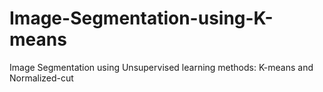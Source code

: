 # Image-Segmentation-using-K-means
Image Segmentation using Unsupervised learning methods: K-means and Normalized-cut
